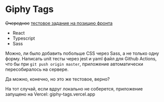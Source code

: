 # Giphy Tags

~~Очередное~~ [тестовое задание на позицию фронта](https://bitbucket.org/gostmarkov/test-assignment-frontend/src/master/)

 - React
 - Typescript
 - Sass
 
 Можно, ли было добавить побольше CSS через Sass, а не только одну форму. Написать unit тесты через jest и yaml файл для Github Actions, что бы при `git push origin master`, приложение автоматически пересобиралось
 на сервере.
 
 Да можно, конечно, но это же тестовое, верно?
 
 На тот случай, если вдруг локально не соберется, приложение запущено на Vercel: giphy-tags.vercel.app
 
 
